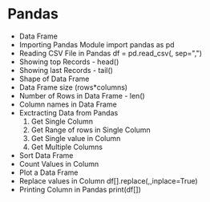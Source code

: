# Pandas
* Data Frame
* Importing Pandas Module
    import pandas as pd
* Reading CSV File in Pandas
    df = pd.read_csv(<csv File Path>, sep=",")
* Showing top Records - head\(\)
* Showing last Records - tail\(\)
* Shape of Data Frame
* Data Frame size \(rows\*columns\)
* Number of Rows in Data Frame - len\(\) 
* Column names in Data Frame 
* Exctracting Data from Pandas
  1. Get Single Column
  2. Get Range of rows in Single Column
  3. Get Single value in Column
  4. Get Multiple Columns
* Sort Data Frame
* Count Values in Column
* Plot a Data Frame
* Replace values in Column 
    df[<Column Name>].replace(<Value to Serch>,<Value to Replace>,inplace=True)
* Printing Column in Pandas
    print(df[<Column Name>])    